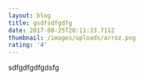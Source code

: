```yaml
---
layout: blog
title: gsdfsdfgdfg
date: 2017-08-25T20:11:23.711Z
thumbnail: /images/uploads/arroz.png
rating: '4'
---
```

sdfgdfgdfgdsfg
